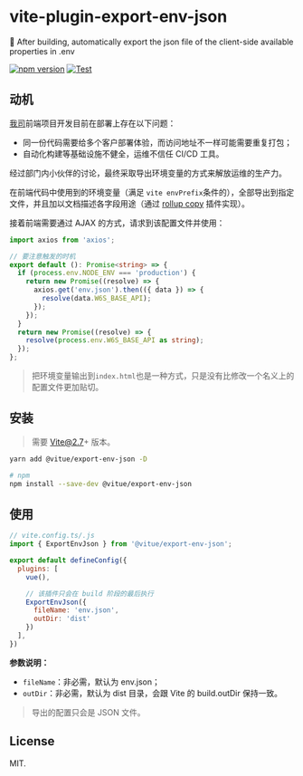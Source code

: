 # vite-plugin-export-env-json

🚕 After building, automatically export the json file of the client-side available properties in .env

[![npm version](https://badge.fury.io/js/@vitue%2Fexport-env-json.svg)](https://badge.fury.io/js/@vitue%2Fexport-env-json) [![Test](https://github.com/WorkPlusFE/vite-plugin-export-env-json/actions/workflows/test.yml/badge.svg)](https://github.com/WorkPlusFE/vite-plugin-export-env-json/actions/workflows/test.yml)

## 动机

[我司](https://workplus.io)前端项目开发目前在部署上存在以下问题：

* 同一份代码需要给多个客户部署体验，而访问地址不一样可能需要重复打包；
* 自动化构建等基础设施不健全，运维不信任 CI/CD 工具。

经过部门内小伙伴的讨论，最终采取导出环境变量的方式来解放运维的生产力。

在前端代码中使用到的环境变量（满足 `vite envPrefix`条件的），全部导出到指定文件，并且加以文档描述各字段用途（通过 [rollup copy](https://github.com/vladshcherbin/rollup-plugin-copy) 插件实现）。

接着前端需要通过 AJAX 的方式，请求到该配置文件并使用：

```ts
import axios from 'axios';

// 要注意触发的时机
export default (): Promise<string> => {
  if (process.env.NODE_ENV === 'production') {
    return new Promise((resolve) => {
      axios.get('env.json').then(({ data }) => {
        resolve(data.W6S_BASE_API);
      });
    });
  }
  return new Promise((resolve) => {
    resolve(process.env.W6S_BASE_API as string);
  });
};
```

> 把环境变量输出到`index.html`也是一种方式，只是没有比修改一个名义上的配置文件更加贴切。

## 安装

> 需要 Vite@2.7+ 版本。

```bash
yarn add @vitue/export-env-json -D

# npm
npm install --save-dev @vitue/export-env-json
```

## 使用

```js
// vite.config.ts/.js
import { ExportEnvJson } from '@vitue/export-env-json';

export default defineConfig({
  plugins: [
    vue(),

    // 该插件只会在 build 阶段的最后执行
    ExportEnvJson({
      fileName: 'env.json',
      outDir: 'dist'
    })
  ],
})
```

**参数说明：**

* `fileName`：非必需，默认为 env.json；
* `outDir`：非必需，默认为 dist 目录，会跟 Vite 的 build.outDir 保持一致。

> 导出的配置只会是 JSON 文件。


## License

MIT.
